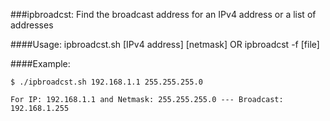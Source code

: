 ###ipbroadcst: Find the broadcast address for an IPv4 address or a list of addresses

####Usage: ipbroadcst.sh [IPv4 address] [netmask] OR ipbroadcst -f [file]

####Example:

	$ ./ipbroadcst.sh 192.168.1.1 255.255.255.0

	For IP: 192.168.1.1 and Netmask: 255.255.255.0 --- Broadcast: 192.168.1.255

